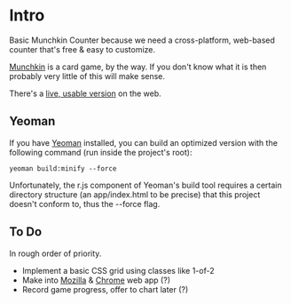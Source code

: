 # Intro

Basic Munchkin Counter because we need a cross-platform, web-based counter that's free & easy to customize.

[Munchkin](http://www.worldofmunchkin.com/game/) is a card game, by the way. If you don't know what it is then probably very little of this will make sense.

There's a [live, usable version](http://phette.net/munchkin-counter/) on the web.

## Yeoman

If you have [Yeoman](http://yeoman.io/) installed, you can build an optimized version with the following command (run inside the project's root):

    yeoman build:minify --force

Unfortunately, the r.js component of Yeoman's build tool requires a certain directory structure (an app/index.html to be precise) that this project doesn't conform to, thus the --force flag.

## To Do

In rough order of priority.

- Implement a basic CSS grid using classes like 1-of-2
- Make into [Mozilla](https://developer.mozilla.org/en-US/docs/Apps/Manifest) & [Chrome](https://developers.google.com/chrome/apps/docs/developers_guide) web app (?)
- Record game progress, offer to chart later (?)
